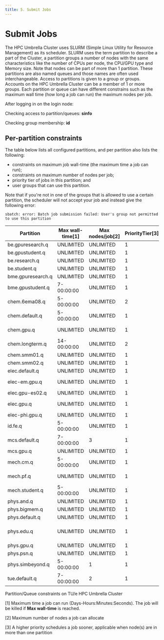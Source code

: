 ```yaml
---
title: 5. Submit Jobs
---
```

# Submit Jobs

The HPC Umbrella Cluster uses SLURM (Simple Linux Utility for Resource
Management) as its scheduler. SLURM uses the term partition to describe
a part of the Cluster, a partition groups a number of nodes with the
same characteristics like the number of CPUs per node, the CPU/GPU type
and Memory size. Note that nodes can be part of more than 1 partition.
These partitions are also named queues and those names are often used
interchangeable. Access to partitions is given to a group or groups.
Accounts on the HPC Umbrella Cluster can be a member of 1 or more
groups. Each partition or queue can have different constrains such as
the maximum wall time (how long a job can run) the maximum nodes per
job.

After logging in on the login node:

Checking access to partition/queues: **sinfo**

Checking group membership: **id**

## Per-partition constraints

The table below lists all configured partitions, and per partition also
lists the following:

-   constraints on maximum job wall-time (the maximum time a job can
    run);
-   constraints on maximum number of nodes per job;
-   priority tier of jobs in this partition; and
-   user groups that can use this partition.

Note that if you're not in one of the groups that is allowed to use a
certain partition, the scheduler will not accept your job and instead
give the following error:

    sbatch: error: Batch job submission failed: User's group not permitted to use this partition

| Partition         | Max wall-time[1] | Max nodes/job[2] | PriorityTier[3] | Allowed groups                 |
|-------------------|------------------|------------------|-----------------|--------------------------------|
| be.gpuresearch.q  | UNLIMITED        | UNLIMITED        | 1               | be-research                    |
| be.gpustudent.q   | UNLIMITED        | UNLIMITED        | 1               | be-student                     |
| be.research.q     | UNLIMITED        | UNLIMITED        | 1               | be-research                    |
| be.student.q      | UNLIMITED        | UNLIMITED        | 1               | be-student                     |
| bme.gpuresearch.q | UNLIMITED        | UNLIMITED        | 1               | bme-research                   |
| bme.gpustudent.q  | 7-00:00:00       | UNLIMITED        | 1               | bme-student                    |
| chem.6ema08.q     | 5-00:00:00       | UNLIMITED        | 2               |                                |
| chem.default.q    | 5-00:00:00       | UNLIMITED        | 1               | chem,chem-guest                |
| chem.gpu.q        | UNLIMITED        | UNLIMITED        | 1               | chem,chem-guest                |
| chem.longterm.q   | 14-00:00:00      | UNLIMITED        | 2               | chem,chem-guest                |
| chem.smm01.q      | UNLIMITED        | UNLIMITED        | 1               | chem-smm                       |
| chem.smm02.q      | UNLIMITED        | UNLIMITED        | 1               | chem-smm                       |
| elec.default.q    | UNLIMITED        | UNLIMITED        | 1               | elec                           |
| elec-em.gpu.q     | UNLIMITED        | UNLIMITED        | 1               | elec-em,elec-em-guest          |
| elec.gpu-es02.q   | UNLIMITED        | UNLIMITED        | 1               | elec-es                        |
| elec.gpu.q        | UNLIMITED        | UNLIMITED        | 1               | elec-es,elec-5LIL0             |
| elec-phi.gpu.q    | UNLIMITED        | UNLIMITED        | 1               | elec-phi                       |
| id.fe.q           | 5-00:00:00       | UNLIMITED        | 1               | id-fe                          |
| mcs.default.q     | 7-00:00:00       | 3                | 1               | mcs                            |
| mcs.gpu.q         | UNLIMITED        | UNLIMITED        | 1               | mcs                            |
| mech.cm.q         | 5-00:00:00       | UNLIMITED        | 1               | mech-cm,tue-support            |
| mech.pf.q         | UNLIMITED        | UNLIMITED        | 1               | mech-pf,mech-et                |
| mech.student.q    | 5-00:00:00       | UNLIMITED        | 1               | mech-student                   |
| phys.and.q        | UNLIMITED        | UNLIMITED        | 1               | phys-and                       |
| phys.bigmem.q     | UNLIMITED        | UNLIMITED        | 1               | phys                           |
| phys.default.q    | UNLIMITED        | UNLIMITED        | 1               | phys                           |
| phys.edu.q        | UNLIMITED        | UNLIMITED        | 1               | phys-3mq110,phys-ccer          |
| phys.gpu.q        | UNLIMITED        | UNLIMITED        | 1               | phys                           |
| phys.psn.q        | UNLIMITED        | UNLIMITED        | 1               | phys-psn                       |
| phys.simbeyond.q  | 5-00:00:00       | 1                | 1               | phys                           |
| tue.default.q     | 7-00:00:00       | 2                | 1               | elec,tue,ieis,tue-hpc,chem,bme |

Partition/Queue constraints on TU/e HPC Umbrella Cluster

<references />

[1] Maximum time a job can run (Days-Hours:Minutes:Seconds). The job
will be killed if **Max wall-time** is reached.

[2] Maximum number of nodes a job can allocate

[3] A higher priority schedules a job sooner, applicable when node(s)
are in more than one partition
